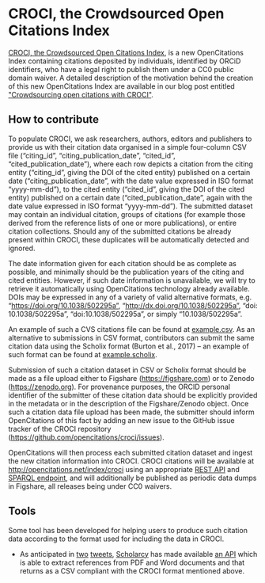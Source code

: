 # CROCI, the Crowdsourced Open Citations Index

[CROCI, the Crowdsourced Open Citations Index](http://opencitations.net/index/croci), is a new OpenCitations Index containing citations deposited by individuals, identified by ORCiD identifiers, who have a legal right to publish them under a CC0 public domain waiver. A detailed description of the motivation behind the creation of this new OpenCitations Index are available in our blog post entitled ["Crowdsourcing open citations with CROCI"](https://opencitations.wordpress.com/2019/02/07/crowdsourcing-open-citations-with-croci/).

## How to contribute

To populate CROCI, we ask researchers, authors, editors and publishers to provide us with their citation data organised in a simple four-column CSV file (“citing_id”, “citing_publication_date”, “cited_id”, “cited_publication_date”), where each row depicts a citation from the citing entity (“citing_id”, giving the DOI of the cited entity) published on a certain date (“citing_publication_date”, with the date value expressed in ISO format “yyyy-mm-dd”), to the cited entity (“cited_id”, giving  the DOI of the cited entity) published on a certain date (“cited_publication_date”, again with the date value expressed in ISO format “yyyy-mm-dd”). The submitted dataset may contain an individual citation, groups of citations (for example those derived from the reference lists of one or more publications), or entire citation collections. Should any of the submitted citations be already present within CROCI, these duplicates will be automatically detected and ignored.

The date information given for each citation should be as complete as possible, and minimally should be the publication years of the citing and cited entities. However, if such date information  is unavailable, we will try to retrieve it automatically using OpenCitations technology already available. DOIs may be expressed in any of a variety of valid alternative formats, e.g. “https://doi.org/10.1038/502295a”, “http://dx.doi.org/10.1038/502295a”, “doi: 10.1038/502295a”, “doi:10.1038/502295a”, or simply “10.1038/502295a”.

An example of such a CVS citations file can be found at [example.csv](https://github.com/opencitations/croci/blob/master/example.csv). As an alternative to submissions in CSV format, contributors can submit the same citation data using the Scholix format (Burton et al., 2017) – an example of such format can be found at [example.scholix](https://github.com/opencitations/croci/blob/master/example.scholix).

Submission of such a citation dataset in CSV or Scholix format should be made as a file upload either to Figshare (https://figshare.com) or to Zenodo (https://zenodo.org). For provenance purposes, the ORCID personal identifier of the submitter of these citation data should be explicitly provided in the metadata or in the description of the Figshare/Zenodo object. Once such a citation data file upload has been made, the submitter should inform OpenCitations of this fact by adding an new issue to the GitHub issue tracker of the CROCI repository (https://github.com/opencitations/croci/issues).

OpenCitations will then process each submitted citation dataset and ingest the new citation information into CROCI. CROCI citations will be available at http://opencitations.net/index/croci using an appropriate [REST API](http://opencitations.net/index/croci/api/v1) and [SPARQL endpoint](http://opencitations.net/index/sparql), and will additionally be published as periodic data dumps in Figshare, all releases being under CC0 waivers.

## Tools

Some tool has been developed for helping users to produce such citation data according to the format used for including the data in CROCI.

* As anticipated in [two](https://twitter.com/scholarcy/status/1099027149724499968) [tweets](https://twitter.com/scholarcy/status/1099967467944927232), [Scholarcy](https://www.scholarcy.com/) has made available [an API](http://ref.scholarcy.com) which is able to extract references from PDF and Word documents and that returns as a CSV compliant with the CROCI format mentioned above.
